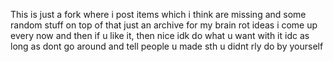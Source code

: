 This is just a fork where i post items which i think are missing and some random stuff on top of that 
just an archive for my brain rot ideas i come up every now and then
if u like it, then nice idk do what u want with it idc as long as dont go around and tell people u made sth u didnt rly do by yourself 
